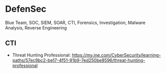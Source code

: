 # DefenSec
Blue Team, SOC, SIEM, SOAR, CTI, Forensics, Investigation, Malware Analysis, Reverse Engineering


## CTI
+ Threat Hunting Professional: https://my.ine.com/CyberSecurity/learning-paths/57ec9bc2-be17-4f51-91b9-7ed250be8596/threat-hunting-professional
    
 
 
   
  
 
